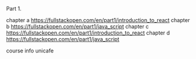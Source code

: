 Part 1.

chapter a
https://fullstackopen.com/en/part1/introduction_to_react
chapter b
https://fullstackopen.com/en/part1/java_script
chapter c
https://fullstackopen.com/en/part1/introduction_to_react
chapter d 
https://fullstackopen.com/en/part1/java_script

course info
unicafe